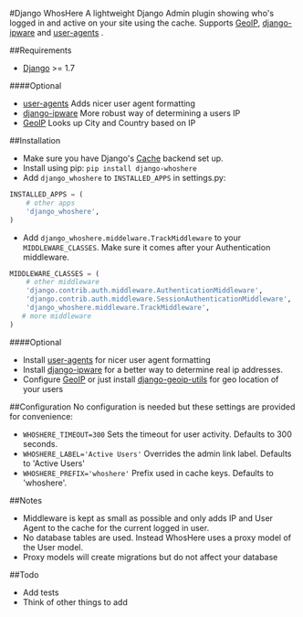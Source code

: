 #Django WhosHere
A lightweight Django Admin plugin showing who's logged in and active on your site using the cache. 
Supports [GeoIP](https://docs.djangoproject.com/en/1.8/ref/contrib/gis/geoip/), [django-ipware](https://github.com/un33k/django-ipware) and [user-agents](https://github.com/selwin/python-user-agents) .

##Requirements

- [Django](https://www.djangoproject.com) >= 1.7

####Optional

- [user-agents](https://github.com/selwin/python-user-agents)  Adds nicer user agent formatting
- [django-ipware](https://github.com/un33k/django-ipware) More robust way of determining a users IP
- [GeoIP](https://docs.djangoproject.com/en/1.8/ref/contrib/gis/geoip/)  Looks up City and Country based on IP

##Installation
- Make sure you have Django's [Cache](https://docs.djangoproject.com/en/1.8/topics/cache/)  backend set up.
- Install using pip: `pip install django-whoshere`
- Add `django_whoshere` to `INSTALLED_APPS` in settings.py:
```python
INSTALLED_APPS = (
    # other apps
    'django_whoshere',
)
```
- Add `django_whoshere.middelware.TrackMiddleware` to your `MIDDLEWARE_CLASSES`. 
Make sure it comes after your Authentication middleware.

```python
MIDDLEWARE_CLASSES = (
    # other middleware
    'django.contrib.auth.middleware.AuthenticationMiddleware',
    'django.contrib.auth.middleware.SessionAuthenticationMiddleware',
    'django_whoshere.middleware.TrackMiddleware',
   # more middleware
)
```  
####Optional
- Install  [user-agents](https://github.com/selwin/python-user-agents) for nicer user agent formatting
- Install [django-ipware](https://github.com/un33k/django-ipware) for a better way to determine real ip addresses.
- Configure [GeoIP](https://docs.djangoproject.com/en/1.8/ref/contrib/gis/geoip/)  or just install [django-geoip-utils](https://github.com/Gidsy/django-geoip-utils)  for geo location of your users

##Configuration
No configuration is needed but these settings are provided for convenience:

- `WHOSHERE_TIMEOUT=300`
Sets the timeout for user activity. Defaults to 300 seconds.
- `WHOSHERE_LABEL='Active Users'`
Overrides the admin link label. Defaults to 'Active Users'
- `WHOSHERE_PREFIX='whoshere'`
Prefix used in cache keys. Defaults to 'whoshere'.

##Notes
- Middleware is kept as small as possible and only adds IP and User Agent to the cache for the current logged in user.
- No database tables are used. Instead WhosHere uses a proxy model of the User model.
- Proxy models will create migrations but do not affect your database

##Todo
- Add tests
- Think of other things to add

